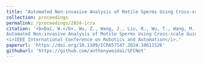 ```yaml
---
title: "Automated Non-invasive Analysis of Motile Sperms Using Cross-scale Guidance Network"
collection: proceedings
permalink: /proceedings/2024-icra
citation: '<b>Dai, W.</b>, Wu, Z., Wang, J., Liu, R., Wu, T., Wang, M., Zhou, J., Zhang, Z. and Liu, J. (2024).
Automated Non-invasive Analysis of Motile Sperms Using Cross-scale Guidance Network,
<i>IEEE International Conference on Robotics and Automation</i>.'
paperurl: 'https://doi.org/10.1109/ICRA57147.2024.10611526'
githuburl: 'https://github.com/anthonyweidai/SFCNet'
---
```

